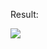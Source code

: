 Result:

<img src="https://github.com/SergNedaikhleb/RestAssured_JUnit_Hamcrest_CI/workflows/JavaCI/badge.svg?branch=master"><br>
